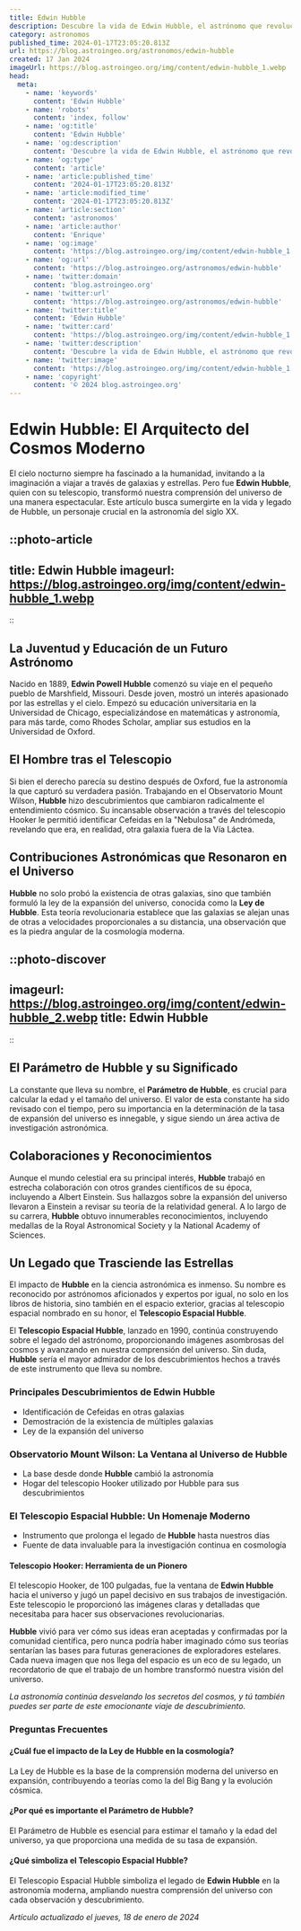 ```yaml
---
title: Edwin Hubble
description: Descubre la vida de Edwin Hubble, el astrónomo que revolucionó nuestra comprensión del universo y sus galaxias en expansión.
category: astronomos
published_time: 2024-01-17T23:05:20.813Z
url: https://blog.astroingeo.org/astronomos/edwin-hubble
created: 17 Jan 2024
imageUrl: https://blog.astroingeo.org/img/content/edwin-hubble_1.webp
head:
  meta:
    - name: 'keywords'
      content: 'Edwin Hubble'
    - name: 'robots'
      content: 'index, follow'
    - name: 'og:title'
      content: 'Edwin Hubble'
    - name: 'og:description'
      content: 'Descubre la vida de Edwin Hubble, el astrónomo que revolucionó nuestra comprensión del universo y sus galaxias en expansión.'
    - name: 'og:type'
      content: 'article'
    - name: 'article:published_time'
      content: '2024-01-17T23:05:20.813Z'
    - name: 'article:modified_time'
      content: '2024-01-17T23:05:20.813Z'
    - name: 'article:section'
      content: 'astronomos'
    - name: 'article:author'
      content: 'Enrique'
    - name: 'og:image'
      content: 'https://blog.astroingeo.org/img/content/edwin-hubble_1.webp'
    - name: 'og:url'
      content: 'https://blog.astroingeo.org/astronomos/edwin-hubble'
    - name: 'twitter:domain'
      content: 'blog.astroingeo.org'
    - name: 'twitter:url'
      content: 'https://blog.astroingeo.org/astronomos/edwin-hubble'
    - name: 'twitter:title'
      content: 'Edwin Hubble'
    - name: 'twitter:card'
      content: 'https://blog.astroingeo.org/img/content/edwin-hubble_1.webp'
    - name: 'twitter:description'
      content: 'Descubre la vida de Edwin Hubble, el astrónomo que revolucionó nuestra comprensión del universo y sus galaxias en expansión.'
    - name: 'twitter:image'
      content: 'https://blog.astroingeo.org/img/content/edwin-hubble_1.webp'
    - name: 'copyright'
      content: '© 2024 blog.astroingeo.org'
---
```

# Edwin Hubble: El Arquitecto del Cosmos Moderno

El cielo nocturno siempre ha fascinado a la humanidad, invitando a la imaginación a viajar a través de galaxias y estrellas. Pero fue **Edwin Hubble**, quien con su telescopio, transformó nuestra comprensión del universo de una manera espectacular. Este artículo busca sumergirte en la vida y legado de Hubble, un personaje crucial en la astronomía del siglo XX.


::photo-article
---
title: Edwin Hubble
imageurl: https://blog.astroingeo.org/img/content/edwin-hubble_1.webp
---
::


## La Juventud y Educación de un Futuro Astrónomo

Nacido en 1889, **Edwin Powell Hubble** comenzó su viaje en el pequeño pueblo de Marshfield, Missouri. Desde joven, mostró un interés apasionado por las estrellas y el cielo. Empezó su educación universitaria en la Universidad de Chicago, especializándose en matemáticas y astronomía, para más tarde, como Rhodes Scholar, ampliar sus estudios en la Universidad de Oxford.

## El Hombre tras el Telescopio

Si bien el derecho parecía su destino después de Oxford, fue la astronomía la que capturó su verdadera pasión. Trabajando en el Observatorio Mount Wilson, **Hubble** hizo descubrimientos que cambiaron radicalmente el entendimiento cósmico. Su incansable observación a través del telescopio Hooker le permitió identificar Cefeidas en la "Nebulosa" de Andrómeda, revelando que era, en realidad, otra galaxia fuera de la Vía Láctea.

## Contribuciones Astronómicas que Resonaron en el Universo

**Hubble** no solo probó la existencia de otras galaxias, sino que también formuló la ley de la expansión del universo, conocida como la **Ley de Hubble**. Esta teoría revolucionaria establece que las galaxias se alejan unas de otras a velocidades proporcionales a su distancia, una observación que es la piedra angular de la cosmología moderna.


::photo-discover
---
imageurl: https://blog.astroingeo.org/img/content/edwin-hubble_2.webp
title: Edwin Hubble
---
::


## El Parámetro de Hubble y su Significado

La constante que lleva su nombre, el **Parámetro de Hubble**, es crucial para calcular la edad y el tamaño del universo. El valor de esta constante ha sido revisado con el tiempo, pero su importancia en la determinación de la tasa de expansión del universo es innegable, y sigue siendo un área activa de investigación astronómica.

## Colaboraciones y Reconocimientos

Aunque el mundo celestial era su principal interés, **Hubble** trabajó en estrecha colaboración con otros grandes científicos de su época, incluyendo a Albert Einstein. Sus hallazgos sobre la expansión del universo llevaron a Einstein a revisar su teoría de la relatividad general. A lo largo de su carrera, **Hubble** obtuvo innumerables reconocimientos, incluyendo medallas de la Royal Astronomical Society y la National Academy of Sciences.

## Un Legado que Trasciende las Estrellas

El impacto de **Hubble** en la ciencia astronómica es inmenso. Su nombre es reconocido por astrónomos aficionados y expertos por igual, no solo en los libros de historia, sino también en el espacio exterior, gracias al telescopio espacial nombrado en su honor, el **Telescopio Espacial Hubble**.

El **Telescopio Espacial Hubble**, lanzado en 1990, continúa construyendo sobre el legado del astrónomo, proporcionando imágenes asombrosas del cosmos y avanzando en nuestra comprensión del universo. Sin duda, **Hubble** sería el mayor admirador de los descubrimientos hechos a través de este instrumento que lleva su nombre.

### Principales Descubrimientos de Edwin Hubble
- Identificación de Cefeidas en otras galaxias
- Demostración de la existencia de múltiples galaxias
- Ley de la expansión del universo

### Observatorio Mount Wilson: La Ventana al Universo de Hubble
- La base desde donde **Hubble** cambió la astronomía
- Hogar del telescopio Hooker utilizado por Hubble para sus descubrimientos

### El Telescopio Espacial Hubble: Un Homenaje Moderno
- Instrumento que prolonga el legado de **Hubble** hasta nuestros días
- Fuente de data invaluable para la investigación continua en cosmología

#### Telescopio Hooker: Herramienta de un Pionero
El telescopio Hooker, de 100 pulgadas, fue la ventana de **Edwin Hubble** hacia el universo y jugó un papel decisivo en sus trabajos de investigación. Este telescopio le proporcionó las imágenes claras y detalladas que necesitaba para hacer sus observaciones revolucionarias.

**Hubble** vivió para ver cómo sus ideas eran aceptadas y confirmadas por la comunidad científica, pero nunca podría haber imaginado cómo sus teorías sentarían las bases para futuras generaciones de exploradores estelares. Cada nueva imagen que nos llega del espacio es un eco de su legado, un recordatorio de que el trabajo de un hombre transformó nuestra visión del universo.

*La astronomía continúa desvelando los secretos del cosmos, y tú también puedes ser parte de este emocionante viaje de descubrimiento.*

### Preguntas Frecuentes

#### ¿Cuál fue el impacto de la Ley de Hubble en la cosmología?
La Ley de Hubble es la base de la comprensión moderna del universo en expansión, contribuyendo a teorías como la del Big Bang y la evolución cósmica.

#### ¿Por qué es importante el Parámetro de Hubble?
El Parámetro de Hubble es esencial para estimar el tamaño y la edad del universo, ya que proporciona una medida de su tasa de expansión.

#### ¿Qué simboliza el Telescopio Espacial Hubble?
El Telescopio Espacial Hubble simboliza el legado de **Edwin Hubble** en la astronomía moderna, ampliando nuestra comprensión del universo con cada observación y descubrimiento.

_Artículo actualizado el jueves, 18 de enero de 2024_